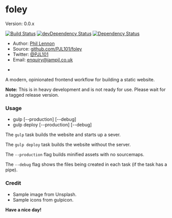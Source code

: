 # foley
Version: 0.0.x

[![Build Status](https://travis-ci.org/PJL101/foley.svg?branch=master)](https://travis-ci.org/PJL101/foley)
[![devDependency Status](https://david-dm.org/PJL101/foley/dev-status.svg)](https://david-dm.org/PJL101/foley#info=devDependencies)
[![Dependency Status](https://david-dm.org/PJL101/foley.svg)](https://david-dm.org/PJL101/foley)

* Author: [Phil Lennon](http://iampjl.co.uk)
* Source: [github.com/PJL101/foley](http://github.com/PJL101/foley)
* Twitter: [@PJL101](http://twitter.com/pjl101)
* Email: [enquiry@iampjl.co.uk](mailto:enquiry@iampjl.co.uk)

-

A modern, opinionated frontend workflow for building a static website.

**Note:** This is in heavy development and is not ready for use. Please wait for a tagged release version.

### Usage

* gulp [--production] [--debug]
* gulp deploy [--production] [--debug]

The `gulp` task builds the website and starts up a sever.

The `gulp deploy` task builds the website without the server.

The `--production` flag builds minified assets with no sourcemaps.

The `--debug` flag shows the files being created in each task (if the task has a pipe).

### Credit

* Sample image from Unsplash.
* Sample icons from gulpicon.

**Have a nice day!**
